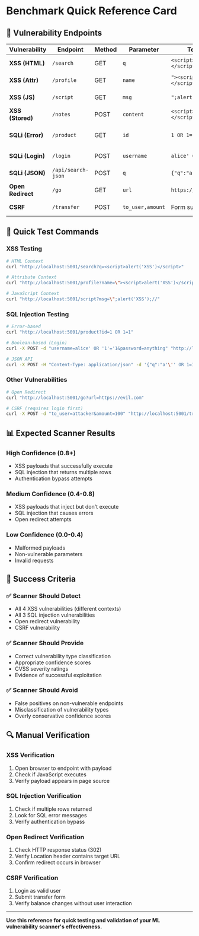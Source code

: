 # Benchmark Quick Reference Card

## 🎯 Vulnerability Endpoints

| Vulnerability | Endpoint | Method | Parameter | Test Payload | Expected |
|---------------|----------|--------|-----------|--------------|----------|
| **XSS (HTML)** | `/search` | GET | `q` | `<script>alert('XSS')</script>` | 200 + execution |
| **XSS (Attr)** | `/profile` | GET | `name` | `"><script>alert('XSS')</script>` | 200 + execution |
| **XSS (JS)** | `/script` | GET | `msg` | `";alert('XSS');//` | 200 + execution |
| **XSS (Stored)** | `/notes` | POST | `content` | `<script>alert('Stored')</script>` | 200 + stored |
| **SQLi (Error)** | `/product` | GET | `id` | `1 OR 1=1` | 200 + multiple rows |
| **SQLi (Login)** | `/login` | POST | `username` | `alice' OR '1'='1` | 200 + redirect |
| **SQLi (JSON)** | `/api/search-json` | POST | `q` | `{"q":"a' OR 1=1--"}` | 500 + error |
| **Open Redirect** | `/go` | GET | `url` | `https://evil.com` | 302 + redirect |
| **CSRF** | `/transfer` | POST | `to_user,amount` | Form submission | 200 + transfer |

## 🧪 Quick Test Commands

### XSS Testing
```bash
# HTML Context
curl "http://localhost:5001/search?q=<script>alert('XSS')</script>"

# Attribute Context  
curl "http://localhost:5001/profile?name=\"><script>alert('XSS')</script>"

# JavaScript Context
curl "http://localhost:5001/script?msg=\";alert('XSS');//"
```

### SQL Injection Testing
```bash
# Error-based
curl "http://localhost:5001/product?id=1 OR 1=1"

# Boolean-based (Login)
curl -X POST -d "username=alice' OR '1'='1&password=anything" "http://localhost:5001/login"

# JSON API
curl -X POST -H "Content-Type: application/json" -d '{"q":"a'\'' OR 1=1--"}' "http://localhost:5001/api/search-json"
```

### Other Vulnerabilities
```bash
# Open Redirect
curl "http://localhost:5001/go?url=https://evil.com"

# CSRF (requires login first)
curl -X POST -d "to_user=attacker&amount=100" "http://localhost:5001/transfer"
```

## 📊 Expected Scanner Results

### High Confidence (0.8+)
- XSS payloads that successfully execute
- SQL injection that returns multiple rows
- Authentication bypass attempts

### Medium Confidence (0.4-0.8)
- XSS payloads that inject but don't execute
- SQL injection that causes errors
- Open redirect attempts

### Low Confidence (0.0-0.4)
- Malformed payloads
- Non-vulnerable parameters
- Invalid requests

## 🎯 Success Criteria

### ✅ **Scanner Should Detect**
- All 4 XSS vulnerabilities (different contexts)
- All 3 SQL injection vulnerabilities
- Open redirect vulnerability
- CSRF vulnerability

### ✅ **Scanner Should Provide**
- Correct vulnerability type classification
- Appropriate confidence scores
- CVSS severity ratings
- Evidence of successful exploitation

### ✅ **Scanner Should Avoid**
- False positives on non-vulnerable endpoints
- Misclassification of vulnerability types
- Overly conservative confidence scores

## 🔍 Manual Verification

### XSS Verification
1. Open browser to endpoint with payload
2. Check if JavaScript executes
3. Verify payload appears in page source

### SQL Injection Verification
1. Check if multiple rows returned
2. Look for SQL error messages
3. Verify authentication bypass

### Open Redirect Verification
1. Check HTTP response status (302)
2. Verify Location header contains target URL
3. Confirm redirect occurs in browser

### CSRF Verification
1. Login as valid user
2. Submit transfer form
3. Verify balance changes without user interaction

---

**Use this reference for quick testing and validation of your ML vulnerability scanner's effectiveness.**

